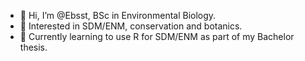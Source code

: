 - 👋 Hi, I’m @Ebsst, BSc in Environmental Biology.
- 👀 Interested in SDM/ENM, conservation and botanics.
- 🌱 Currently learning to use R for SDM/ENM as part of my Bachelor thesis.


